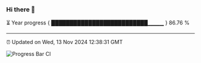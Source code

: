 ### Hi there 👋

⏳ Year progress { ██████████████████████████▁▁▁▁ } 86.76 %

---

⏰ Updated on Wed, 13 Nov 2024 12:38:31 GMT

![Progress Bar CI](https://github.com/liununu/liununu/workflows/Progress%20Bar%20CI/badge.svg)
